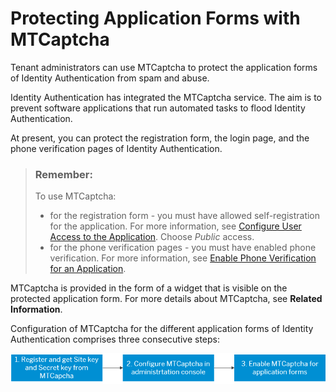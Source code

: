 <!-- loio35a837286429473eb7052296cf10096d -->

# Protecting Application Forms with MTCaptcha

Tenant administrators can use MTCaptcha to protect the application forms of Identity Authentication from spam and abuse.

Identity Authentication has integrated the MTCaptcha service. The aim is to prevent software applications that run automated tasks to flood Identity Authentication.

At present, you can protect the registration form, the login page, and the phone verification pages of Identity Authentication.

> ### Remember:  
> To use MTCaptcha:
> 
> -   for the registration form - you must have allowed self-registration for the application. For more information, see [Configure User Access to the Application](configure-user-access-to-the-application-8b147c4.md). Choose *Public* access.
> -   for the phone verification pages - you must have enabled phone verification. For more information, see [Enable Phone Verification for an Application](enable-phone-verification-for-an-application-24c9b51.md).

MTCaptcha is provided in the form of a widget that is visible on the protected application form. For more details about MTCaptcha, see **Related Information**.

Configuration of MTCaptcha for the different application forms of Identity Authentication comprises three consecutive steps:



![](images/MTCaptcha_dd95e13.png)

